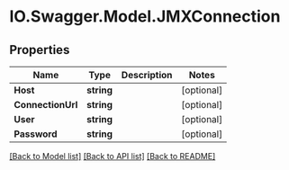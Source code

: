 # IO.Swagger.Model.JMXConnection
## Properties

Name | Type | Description | Notes
------------ | ------------- | ------------- | -------------
**Host** | **string** |  | [optional] 
**ConnectionUrl** | **string** |  | [optional] 
**User** | **string** |  | [optional] 
**Password** | **string** |  | [optional] 

[[Back to Model list]](../README.md#documentation-for-models) [[Back to API list]](../README.md#documentation-for-api-endpoints) [[Back to README]](../README.md)


